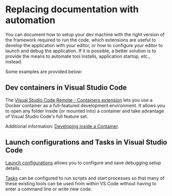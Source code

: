 # Replacing documentation with automation

You can document how to setup your dev machine with the right version of the framework required to run the code, which extensions are useful to develop the application with your editor, or how to configure your editor to launch and debug the application. If it is possible, a better solution is to provide the means to automate tool installs, application startup, etc., instead.

Some examples are provided below:

## Dev containers in Visual Studio Code

The [Visual Studio Code Remote - Containers extension](https://marketplace.visualstudio.com/items?itemName=ms-vscode-remote.remote-containers) lets you use a Docker container as a full-featured development environment. It allows you to open any folder inside (or mounted into) a container and take advantage of Visual Studio Code's full feature set.

Additional information: [Developing inside a Container](https://code.visualstudio.com/docs/remote/containers).

## Launch configurations and Tasks in Visual Studio Code

[Launch configurations](https://code.visualstudio.com/Docs/editor/debugging#_launch-configurations) allows you to configure and save debugging setup details.

[Tasks](https://code.visualstudio.com/Docs/editor/tasks) can be configured to run scripts and start processes so that many of these existing tools can be used from within VS Code without having to enter a command line or write new code.
